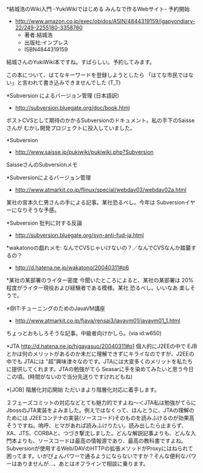*結城浩のWiki入門 -YukiWikiではじめる みんなで作るWebサイト- 予約開始

* http://www.amazon.co.jp/exec/obidos/ASIN/4844319159/igapyondiary-22/249-2255180-3358760
  * 著者:結城浩
  * 出版社:インプレス
  * ISBN4844319159

結城さんのYukiWiki本ですね。すばらしい。予約してみます。

この本について、はてなキーワードを登録しようとしたら 「はてな市民ではない」と言われて書き込みできませんでした (T_T)

*Subversion によるバージョン管理 (日本語訳)

* http://subversion.bluegate.org/doc/book.html

ポストCVSとして期待のかかるSubversionのドキュメント。私の手下のSaisseさんが むかし開発プロジェクトに投入していました。

*Subversion

* http://www.saisse.jp/pukiwiki/pukiwiki.php?Subversion

SaisseさんのSubversionメモ

*Subversionによるバージョン管理

* http://www.atmarkit.co.jp/flinux/special/webdav03/webdav02a.html

某社の宮本久仁男さんの手による記事。某社恐るべし。今年は Subversionイヤーになりそうな予感。

*Subversion 批判に対する反論

* http://subversion.bluegate.org/svn-anti-fud-ja.html


*wakatonoの戯れメモ: なんでCVSじゃいけないの？／なんでCVSなんか踏襲するの？

* http://d.hatena.ne.jp/wakatono/20040311#p6



*某社の某部署のライター密度
今聞いたところによると、某社の某部署は 20% 程度がライター現役および経験者である模様。某社 恐るべし。いいなあ 楽しそうで。

*@IT:チューニングのためのJavaVM講座

* http://www.atmarkit.co.jp/fjava/rensai3/javavm01/javavm01_1.html

ちょっとおもしろそうな記事。中級者向けかしら。(via id:w650)

*JTA
http://d.hatena.ne.jp/higayasuo/20040311#p1
個人的にJ2EEの中で EJBとかは何のメリットがあるのか未だに理解できずにキライなのですが、J2EEの中でも JTAには "超"興味津々なのです。JTAには大変多くのメリットを私たちに提供してくれます。JTAの勉強がてら Seasarに手を染めてみたいと思う今日この頃。(時間がないので当分先送りですけれどもね)

*[JOB] 階層化対応開始
ただいまより階層化対応に着手します。

２フェーズコミットの対応などとても魅力的ですよね～＜JTA私は勉強がてらにJbossのJTA実装をよみました。例えではなくって、ほんとうに、JTAの理解のためには J2EEコンテナの実装(ソースコード)そのものを読みふけるのが効果高そうですね。嗚呼、ヒマがあれば読みふけりたい。読み出したら止まらず、XA、JTS、CORBAと、つづき撃沈しました。どんな解説記事よりも、どんな入門本よりも、ソースコードは最高の情報源であり、最高の教科書ですよね。Subversionが使用するWeb/DAVのHTTPの拡張メソッドがProxyにはねられて困ってます。いがぴょんパワーで通るようにならないですか？そんな便利なパワーはありませんが…、あとはオフラインで相談に乗ります。
